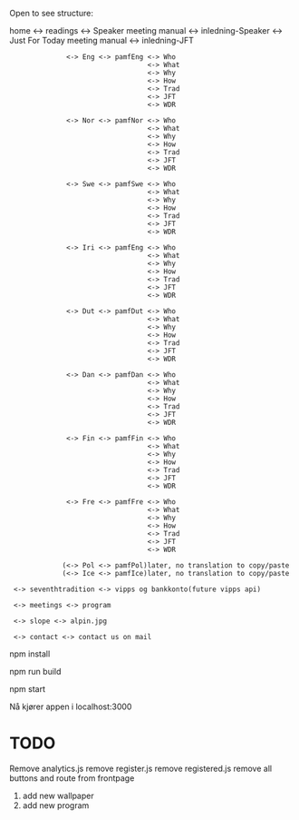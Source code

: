 Open to see structure: 

home <-> readings <-> Speaker meeting manual        <-> inledning-Speaker
                  <-> Just For Today meeting manual <-> inledning-JFT

                  <-> Eng <-> pamfEng <-> Who
                                      <-> What
                                      <-> Why
                                      <-> How
                                      <-> Trad
                                      <-> JFT
                                      <-> WDR
                  
                  <-> Nor <-> pamfNor <-> Who
                                      <-> What
                                      <-> Why
                                      <-> How
                                      <-> Trad
                                      <-> JFT
                                      <-> WDR
                  
                  <-> Swe <-> pamfSwe <-> Who
                                      <-> What
                                      <-> Why
                                      <-> How
                                      <-> Trad
                                      <-> JFT
                                      <-> WDR
                                      
                  <-> Iri <-> pamfEng <-> Who
                                      <-> What
                                      <-> Why
                                      <-> How
                                      <-> Trad
                                      <-> JFT
                                      <-> WDR
                                      
                  <-> Dut <-> pamfDut <-> Who
                                      <-> What
                                      <-> Why
                                      <-> How
                                      <-> Trad
                                      <-> JFT
                                      <-> WDR
                                      
                  <-> Dan <-> pamfDan <-> Who
                                      <-> What
                                      <-> Why
                                      <-> How
                                      <-> Trad
                                      <-> JFT
                                      <-> WDR
                                      
                  <-> Fin <-> pamfFin <-> Who
                                      <-> What
                                      <-> Why
                                      <-> How
                                      <-> Trad
                                      <-> JFT
                                      <-> WDR
                                      
                  <-> Fre <-> pamfFre <-> Who
                                      <-> What
                                      <-> Why
                                      <-> How
                                      <-> Trad
                                      <-> JFT
                                      <-> WDR
                                      
                 (<-> Pol <-> pamfPol)later, no translation to copy/paste
                 (<-> Ice <-> pamfIce)later, no translation to copy/paste
     
     <-> seventhtradition <-> vipps og bankkonto(future vipps api)
     
     <-> meetings <-> program
     
     <-> slope <-> alpin.jpg
     
     <-> contact <-> contact us on mail


npm install

npm run build

npm start

Nå kjører appen i localhost:3000

# TODO
Remove analytics.js
remove register.js
remove registered.js
remove all buttons and route from frontpage

1. add new wallpaper
2. add new program
